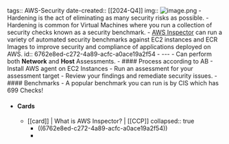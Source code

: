 tags:: AWS-Security
date-created:: [[2024-Q4]]
img:: ![image.png](../assets/image_1708455527160_0.png)
	- Hardening is the act of eliminating as many security risks as possible.
	- Hardening is common for Virtual Machines where you run a collection of security checks known as a security benchmark.
	- [AWS Inspector](AWS-Inspector) can run a variety of automated security benchmarks against EC2 instances and ECR Images to improve security and compliance of applications deployed on AWS.
	  id:: 6762e8ed-c272-4a89-acfc-a0ace19a2f54
	- ---
	- Can perform both **Network** and **Host** Assessments.
	- #### Process according to AB
		- Install AWS agent on EC2 Instances
		- Run an assessment for your assessment target
		- Review your findings and remediate security issues.
		- #### Benchmarks
			- A popular benchmark you can run is by CIS which has 699 Checks!
- #### Cards
	- [[card]] | What is AWS Inspector? | [[CCP]]
	  collapsed:: true
		- ((6762e8ed-c272-4a89-acfc-a0ace19a2f54))
		-